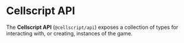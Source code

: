 # Cellscript API
The **Cellscript API** (`@cellscript/api`) exposes a collection of types for interacting with, or creating, instances of the game. 